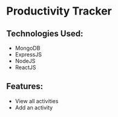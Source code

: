 # Productivity Tracker

## Technologies Used: 
- MongoDB
- ExpressJS
- NodeJS
- ReactJS

## Features:
- View all activities
- Add an activity

